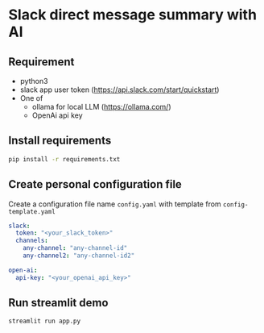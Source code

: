 # Slack direct message summary with AI
## Requirement
- python3
- slack app user token (https://api.slack.com/start/quickstart)
- One of
  - ollama for local LLM (https://ollama.com/)
  - OpenAi api key

## Install requirements
```bash
pip install -r requirements.txt
```

## Create personal configuration file
Create a configuration file name `config.yaml` with template from `config-template.yaml`
```yaml
slack:
  token: "<your_slack_token>"
  channels:
    any-channel: "any-channel-id"
    any-channel2: "any-channel-id2"

open-ai:
  api-key: "<your_openai_api_key>"
```

## Run streamlit demo
```bash
streamlit run app.py
```